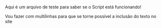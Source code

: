 Aqui é um arquivo de teste para saber se o Script está funcionando!

Vou fazer com multilinhas para que se torne possível a inclusão do texto no site
